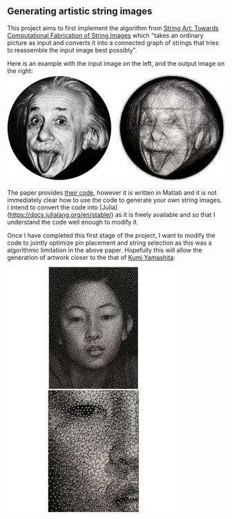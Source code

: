 ## Generating artistic string images 
This project aims to first implement the algorithm from [String Art: Towards Computational Fabrication of String Images](https://www.cg.tuwien.ac.at/research/publications/2018/Birsak2018-SA/Birsak2018-SA-preprint.pdf) which "takes an ordinary picture as input and converts it into a connected graph of strings that tries to reassemble the input image best possibly". 

Here is an example with the input image on the left, and the output image on the right:
![](https://github.com/VanderpoelLiam/SingleThreadArt/blob/master/Images/Birsak2018-SA-image.png)

The paper provides [their code](https://github.com/Exception1984/StringArt), however it is written in Matlab and it is not immediately clear how to use the code to generate your own string images. I intend to convert the code into [Julia] (https://docs.julialang.org/en/stable/) as it is freely available and so that I understand the code well enough to modify it.

Once I have completed this first stage of the project, I want to modify the code to jointly optimize pin placement and string selection as this was a algorithmic limitation in the above paper. Hopefully this will allow the generation of artwork closer to the that of [Kumi Yamashita](http://www.kumiyamashita.com/constellation/):

<img src="https://github.com/VanderpoelLiam/SingleThreadArt/blob/master/Images/1-CONSTELLATION-MANA-16.png" width="400"/> <img src="https://github.com/VanderpoelLiam/SingleThreadArt/blob/master/Images/2-CONSTELLATION-MANA-detail-26.png" width="400"/>


